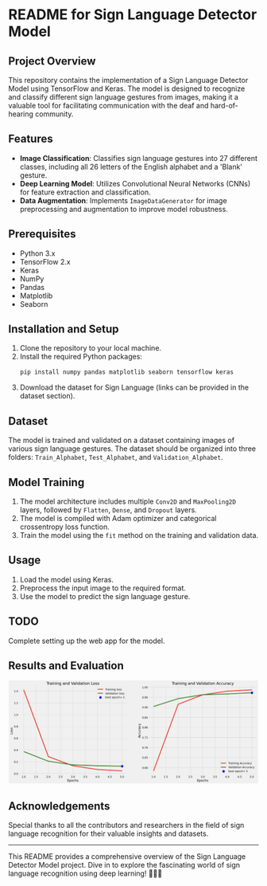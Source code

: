# README for Sign Language Detector Model

## Project Overview
This repository contains the implementation of a Sign Language Detector Model using TensorFlow and Keras. The model is designed to recognize and classify different sign language gestures from images, making it a valuable tool for facilitating communication with the deaf and hard-of-hearing community.

## Features
- **Image Classification**: Classifies sign language gestures into 27 different classes, including all 26 letters of the English alphabet and a 'Blank' gesture.
- **Deep Learning Model**: Utilizes Convolutional Neural Networks (CNNs) for feature extraction and classification.
- **Data Augmentation**: Implements `ImageDataGenerator` for image preprocessing and augmentation to improve model robustness.

## Prerequisites
- Python 3.x
- TensorFlow 2.x
- Keras
- NumPy
- Pandas
- Matplotlib
- Seaborn

## Installation and Setup
1. Clone the repository to your local machine.
2. Install the required Python packages:
   ```bash
   pip install numpy pandas matplotlib seaborn tensorflow keras
   ```
3. Download the dataset for Sign Language (links can be provided in the dataset section).

## Dataset
The model is trained and validated on a dataset containing images of various sign language gestures. The dataset should be organized into three folders: `Train_Alphabet`, `Test_Alphabet`, and `Validation_Alphabet`.

## Model Training
1. The model architecture includes multiple `Conv2D` and `MaxPooling2D` layers, followed by `Flatten`, `Dense`, and `Dropout` layers.
2. The model is compiled with Adam optimizer and categorical crossentropy loss function.
3. Train the model using the `fit` method on the training and validation data.

## Usage
1. Load the model using Keras.
2. Preprocess the input image to the required format.
3. Use the model to predict the sign language gesture.

## TODO

Complete setting up the web app for the model.

## Results and Evaluation

![alt text](https://github.com/qqmath/sign-language/blob/main/performance.png
)


## Acknowledgements
Special thanks to all the contributors and researchers in the field of sign language recognition for their valuable insights and datasets.

---

This README provides a comprehensive overview of the Sign Language Detector Model project. Dive in to explore the fascinating world of sign language recognition using deep learning! 🤟🚀🤖
